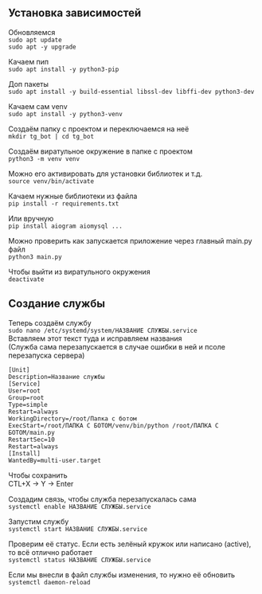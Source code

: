 <H2>Установка зависимостей</H2>  

Обновляемся  
```sudo apt update```  
```sudo apt -y upgrade```  
  
Качаем пип  
```sudo apt install -y python3-pip```  
  
Доп пакеты   
```sudo apt install -y build-essential libssl-dev libffi-dev python3-dev```  
  
Качаем сам venv  
```sudo apt install -y python3-venv```  
  
Создаём папку с проектом и переключаемся на неё  
```mkdir tg_bot | cd tg_bot```

Создаём виратульное окружение в папке с проектом  
```python3 -m venv venv```
 
Можно его активировать для установки библиотек и т.д.  
```source venv/bin/activate```

Качаем нужные библиотеки из файла  
```pip install -r requirements.txt```

Или вручную  
```pip install aiogram aiomysql ... ```

Можно проверить как запускается приложение через главный main.py файл  
```python3 main.py```

Чтобы выйти из виратульного окружения  
```deactivate```  
<H2>Создание службы</H2>

Теперь создаём службу  
```sudo nano /etc/systemd/system/НАЗВАНИЕ СЛУЖБЫ.service```  
Вставляем этот текст туда и исправляем названия  
(Служба сама перезапускается в случае ошибки в ней и псоле перезапуска сервера)  

```
[Unit]
Description=Название службы
[Service]
User=root
Group=root
Type=simple
Restart=always
WorkingDirectory=/root/Папка с ботом
ExecStart=/root/ПАПКА С БОТОМ/venv/bin/python /root/ПАПКА С БОТОМ/main.py
RestartSec=10
Restart=always
[Install]
WantedBy=multi-user.target
```
Чтобы сохранить  
CTL+X -> Y -> Enter  

Создадим связь, чтобы служба перезапускалась сама  
```systemctl enable НАЗВАНИЕ СЛУЖБЫ.service```  

Запустим службу   
```systemctl start НАЗВАНИЕ СЛУЖБЫ.service```  

Проверим её статус. Если есть зелёный кружок или написано (active), то всё отлично работает  
```systemctl status НАЗВАНИЕ СЛУЖБЫ.service```

Если мы внесли в файл службы изменения, то нужно её обновить  
```systemctl daemon-reload```
